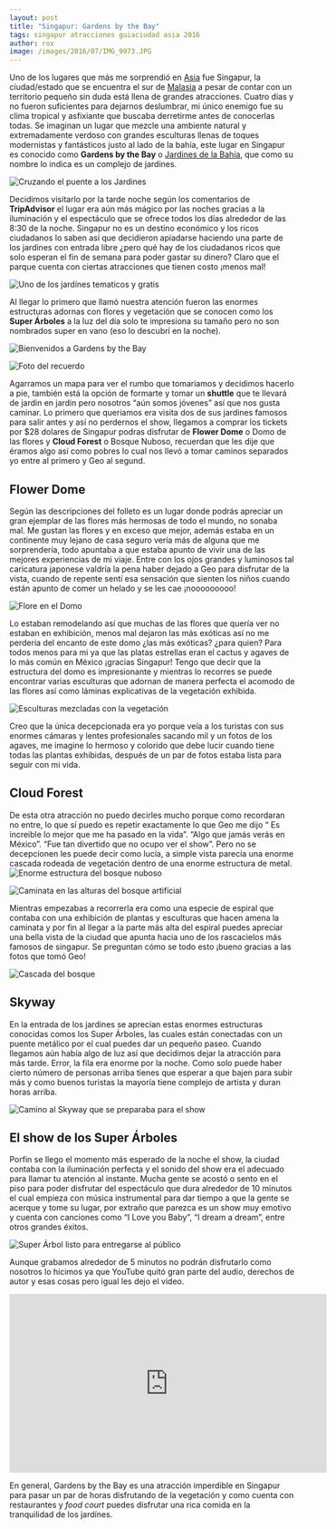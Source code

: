 ```yaml
---
layout: post
title: "Singapur: Gardens by the Bay"
tags: singapur atracciones guiaciudad asia 2016
author: rox
image: /images/2016/07/IMG_9973.JPG
---
```


Uno de los lugares que más me sorprendió en [Asia](/tag/asia/) fue Singapur, la ciudad/estado que se encuentra el sur de [Malasia](/tag/malasia/) a pesar de contar con un territorio pequeño sin duda está llena de grandes atracciones. Cuatro días y no fueron suficientes para dejarnos deslumbrar,  mi único enemigo fue su clima tropical y asfixiante que buscaba derretirme antes de conocerlas todas. Se imaginan un lugar que mezcle una ambiente natural y extremadamente verdoso con grandes esculturas llenas de toques modernistas y fantásticos justo al lado de la bahía, este lugar en Singapur es conocido como **Gardens by the Bay** o [Jardines de la Bahía](http://www.gardensbythebay.com.sg), que como su nombre lo indica es un complejo de jardines.

![Cruzando el puente a los Jardines](/images/2016/07/IMG_9796.JPG)

Decidimos visitarlo por la tarde noche según los comentarios de **TripAdvisor** el lugar era aún más mágico por las noches gracias a la iluminación y el espectáculo que se ofrece todos los días alrededor de las 8:30 de la noche. Singapur no es un destino económico y los ricos ciudadanos lo saben así que decidieron apiadarse haciendo una parte de los jardines con entrada libre ¿pero qué hay de los ciudadanos ricos que solo esperan el fin de semana para poder gastar su dinero? Claro que el parque cuenta con ciertas atracciones que tienen costo ¡menos mal!

![Uno de los jardínes tematicos y gratis](/images/2016/07/IMG_9815.JPG)

Al llegar lo primero que llamó nuestra atención fueron las  enormes estructuras adornas con flores y vegetación que se conocen como los **Super Árboles** a la luz del día solo te impresiona su tamaño pero no son nombrados super en vano (eso lo descubrí en la noche).

![Bienvenidos a Gardens by the Bay](/images/2016/07/IMG_9953.JPG)

![Foto del recuerdo](/images/2016/07/IMG_9945.JPG)

Agarramos un mapa para ver el rumbo que tomariamos y decidimos hacerlo a pie, también está la opción de formarte y tomar un **shuttle** que te llevará de jardin en jardin pero nosotros “aún somos jóvenes” así que nos gusta caminar. Lo primero que queriamos era visita dos de sus jardines famosos para salir antes y así no perdernos el show, llegamos a comprar los tickets por $28 dolares de Singapur podras disfrutar de **Flower Dome** o Domo de las flores y **Cloud Forest** o Bosque Nuboso, recuerdan que les dije que éramos algo así como pobres lo cual nos llevó a tomar caminos separados yo entre al primero y Geo al segund.

## Flower Dome 

Según las descripciones del folleto es un lugar donde podrás apreciar un gran ejemplar de las flores más hermosas de todo el mundo, no sonaba mal. Me gustan las flores y en exceso que mejor, además estaba en un continente muy lejano de casa seguro vería más de alguna que me sorprendería, todo apuntaba a que estaba apunto de vivir una de las mejores experiencias de mi viaje. Entre con los ojos grandes y luminosos tal caricatura japonese valdría la pena haber dejado a Geo para disfrutar de la vista, cuando de repente sentí esa sensación que sienten los niños cuando están apunto de comer un helado y se les cae ¡nooooooooo! 

![Flore en el Domo](/images/2016/07/IMG_9933.JPG)

Lo estaban remodelando así que muchas de las flores que quería ver no estaban en exhibición, menos mal dejaron las más exóticas así no me perderia del encanto de este domo ¿las más exóticas? ¿para quien? Para todos menos para mi ya que las platas estrellas eran el cactus y agaves de lo más común en México ¡gracias Singapur! Tengo que decir que la estructura del domo es impresionante y mientras lo recorres se puede encontrar varias esculturas que adornan de manera perfecta el acomodo de las flores así como láminas explicativas de la vegetación exhibida.

![Esculturas mezcladas con la vegetación](/images/2016/07/IMG_9928.JPG)

Creo que la única decepcionada era yo porque veía a los turistas con sus enormes cámaras y lentes profesionales sacando mil y un fotos de los agaves, me imagine lo hermoso y colorido que debe lucir cuando tiene todas las plantas exhibidas, después de un par de fotos estaba lista para seguir con mi vida.

## Cloud Forest

De esta otra atracción no puedo decirles mucho porque como recordaran no entre, lo que sí puedo es repetir exactamente lo que Geo me dijo “ Es increible lo mejor que me ha pasado en la vida”. “Algo que jamás verás en México”. “Fue tan divertido que no ocupo ver el show”. Pero no se decepcionen les puede decir como lucía, a simple vista parecía una enorme cascada rodeada de vegetación dentro de una enorme estructura de metal.
![Enorme estructura del bosque nuboso](/images/2016/07/IMG_9837.JPG)

![Caminata en las alturas del bosque artificial](/images/2016/07/IMG_9879.JPG)

Mientras empezabas a recorrerla era como una especie de espiral que contaba con una exhibición de plantas y esculturas que hacen amena la caminata y por fin al llegar a la parte más alta del espiral puedes apreciar una bella vista de la ciudad que apunta hacia uno de los rascacielos más famosos de singapur. Se preguntan cómo se todo esto ¡bueno gracias a las fotos que tomó Geo!

![Cascada del bosque](/images/2016/07/IMG_9887.JPG)	

## Skyway

En la entrada de los jardines se aprecian estas enormes estructuras conocidas comos los Super Árboles, las cuales están conectadas con un puente metálico por el cual puedes dar un pequeño paseo. Cuando llegamos aún había algo de luz así que decidimos dejar la atracción para más tarde. Error, la fila era enorme por la noche. Como solo puede haber cierto número de personas arriba tienes que esperar a que bajen para subir más y como buenos turistas la mayoría tiene complejo de artista y duran horas arriba.

![Camino al Skyway que se preparaba para el show](/images/2016/07/IMG_9972.JPG)

## El show de los Super Árboles

Porfin se llego el momento más esperado de la noche el show, la ciudad contaba con la iluminación perfecta y el sonido del show era el adecuado para llamar tu atención al instante. Mucha gente se acostó o sento en el piso para poder disfrutar del espectáculo que dura alrededor de 10 minutos el cual empieza con música instrumental para dar tiempo a que la gente se acerque y tome su lugar, por extraño que parezca es un show muy emotivo y cuenta con canciones como “I Love you Baby”, “I dream a dream”, entre otros grandes éxitos.

![Super Árbol listo para entregarse al público](/images/2016/07/IMG_9986.JPG)

 Aunque grabamos alrededor de 5 minutos no podrán disfrutarlo como nosotros lo hicimos ya que YouTube quitó gran parte del audio, derechos de autor y esas cosas pero igual les dejo el video.

<div class="embed-responsive embed-responsive-16by9">
  <iframe class="embed-responsive-item" width="560" height="315" src="https://www.youtube.com/embed/WetwyKYFGHM" frameborder="0" allowfullscreen></iframe>
</div>

En general, Gardens by the Bay es una atracción imperdible en Singapur para pasar un par de horas disfrutando de la vegetación y como cuenta con restaurantes y *food court* puedes disfrutar una rica comida en la tranquilidad de los jardínes.
